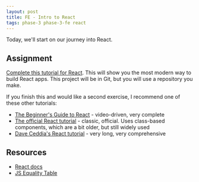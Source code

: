 ```yaml
---
layout: post
title: FE - Intro to React
tags: phase-3 phase-3-fe react
---
```


Today, we'll start on our journey into React.

## Assignment

[Complete this tutorial for React](https://welearncode.com/complete-beginners-guide-react-2020/). This will show you the most modern way to build React apps. This project will be in Git, but you will use a repository you make.

If you finish this and would like a second exercise, I recommend one of these other tutorials:

- [The Beginner's Guide to React](https://egghead.io/courses/the-beginner-s-guide-to-react) - video-driven, very complete
- [The official React tutorial](https://reactjs.org/tutorial/tutorial.html) - classic, official. Uses class-based components, which are a bit older, but still widely used
- [Dave Ceddia's React tutorial](https://daveceddia.com/react-getting-started-tutorial/) - very long, very comprehensive

## Resources

- [React docs](https://reactjs.org/docs/getting-started.html)
- [JS Equality Table](https://dorey.github.io/JavaScript-Equality-Table/)
